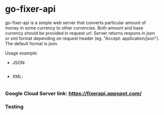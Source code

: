# go-fixer-api

go-fixer-api is a simple web server that converts particular amount of money in some currency to other currencies. Both amount and base currency should be provided in request url.
Server returns respons in json or xml format depending on request header (eg. "Accept: application/json"). The default format is json.

Usage example:
* JSON:
``` curl -i "https://fixerapi.appspot.com/convert?currency=PLN&amount=111"
```
* XML:
``` curl -H "Accept: application/xml" -i "https://fixerapi.appspot.com/convert?currency=PLN&amount=111"
```

### Google Cloud Server link: https://fixerapi.appspot.com/

### Testing
``` go test fixerapi...
```




